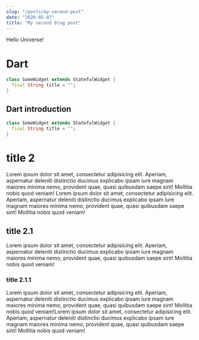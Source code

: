 ```yaml
---
slug: "/posts/my-second-post"
date: "2020-05-07"
title: "My second blog post"
---
```


Hello Universe!

# Dart

```dart:title=dart.dart
class SomeWidget extends StatefulWidget {
  final String title = "";
}
```

## Dart introduction



```dart
class SomeWidget extends StatefulWidget {
  final String title = "";
}
```


# title 2

Lorem ipsum dolor sit amet, consectetur adipisicing elit. Aperiam, aspernatur deleniti distinctio ducimus explicabo
ipsam iure magnam maiores minima nemo, provident quae, quasi quibusdam saepe sint! Mollitia nobis quod veniam!
Lorem ipsum dolor sit amet, consectetur adipisicing elit. Aperiam, aspernatur deleniti distinctio ducimus explicabo
ipsam iure magnam maiores minima nemo, provident quae, quasi quibusdam saepe sint! Mollitia nobis quod veniam!

## title 2.1

Lorem ipsum dolor sit amet, consectetur adipisicing elit. Aperiam, aspernatur deleniti distinctio ducimus explicabo
ipsam iure magnam maiores minima nemo, provident quae, quasi quibusdam saepe sint! Mollitia nobis quod veniam!

### title 2.1.1

Lorem ipsum dolor sit amet, consectetur adipisicing elit. Aperiam, aspernatur deleniti distinctio ducimus explicabo
ipsam iure magnam maiores minima nemo, provident quae, quasi quibusdam saepe sint! Mollitia nobis quod veniam!Lorem
ipsum dolor sit amet, consectetur adipisicing elit. Aperiam, aspernatur deleniti distinctio ducimus explicabo ipsam iure
magnam maiores minima nemo, provident quae, quasi quibusdam saepe sint! Mollitia nobis quod veniam!